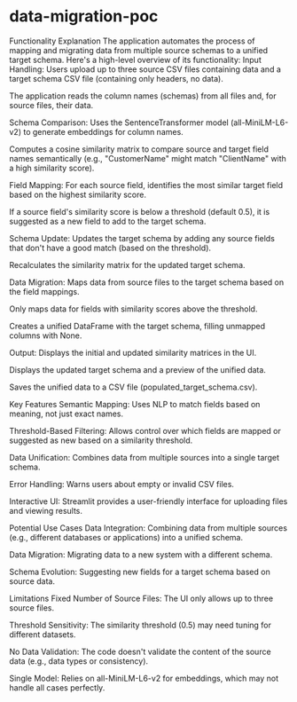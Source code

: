 # data-migration-poc

Functionality Explanation
The application automates the process of mapping and migrating data from multiple source schemas to a unified target schema. Here's a high-level overview of its functionality:
Input Handling:
Users upload up to three source CSV files containing data and a target schema CSV file (containing only headers, no data).

The application reads the column names (schemas) from all files and, for source files, their data.

Schema Comparison:
Uses the SentenceTransformer model (all-MiniLM-L6-v2) to generate embeddings for column names.

Computes a cosine similarity matrix to compare source and target field names semantically (e.g., "CustomerName" might match "ClientName" with a high similarity score).

Field Mapping:
For each source field, identifies the most similar target field based on the highest similarity score.

If a source field's similarity score is below a threshold (default 0.5), it is suggested as a new field to add to the target schema.

Schema Update:
Updates the target schema by adding any source fields that don't have a good match (based on the threshold).

Recalculates the similarity matrix for the updated target schema.

Data Migration:
Maps data from source files to the target schema based on the field mappings.

Only maps data for fields with similarity scores above the threshold.

Creates a unified DataFrame with the target schema, filling unmapped columns with None.

Output:
Displays the initial and updated similarity matrices in the UI.

Displays the updated target schema and a preview of the unified data.

Saves the unified data to a CSV file (populated_target_schema.csv).

Key Features
Semantic Mapping: Uses NLP to match fields based on meaning, not just exact names.

Threshold-Based Filtering: Allows control over which fields are mapped or suggested as new based on a similarity threshold.

Data Unification: Combines data from multiple sources into a single target schema.

Error Handling: Warns users about empty or invalid CSV files.

Interactive UI: Streamlit provides a user-friendly interface for uploading files and viewing results.

Potential Use Cases
Data Integration: Combining data from multiple sources (e.g., different databases or applications) into a unified schema.

Data Migration: Migrating data to a new system with a different schema.

Schema Evolution: Suggesting new fields for a target schema based on source data.

Limitations
Fixed Number of Source Files: The UI only allows up to three source files.

Threshold Sensitivity: The similarity threshold (0.5) may need tuning for different datasets.

No Data Validation: The code doesn't validate the content of the source data (e.g., data types or consistency).

Single Model: Relies on all-MiniLM-L6-v2 for embeddings, which may not handle all cases perfectly.

